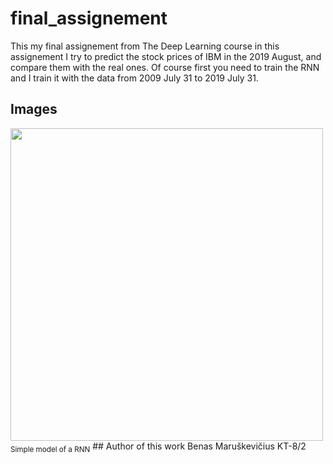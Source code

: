 # final_assignement
This my final assignement from The Deep Learning course in this assignement I try to predict the stock prices of IBM in the 2019 August, and compare them with the real ones. Of course first you need to train the RNN and I train it with the data from 2009 July 31 to 2019 July 31.
## Images

<img src="https://hackernoon.com/hn-images/1*6xj691fPWf3S-mWUCbxSJg.jpeg" width = "500"/>
<sub>Simple model of a RNN</sub>
## Author of this work
Benas Maruškevičius KT-8/2
